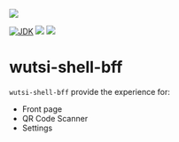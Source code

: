 [![](https://github.com/wutsi/wutsi-shell-bff/actions/workflows/master.yml/badge.svg)](https://github.com/wutsi/wutsi-shell-bff/actions/workflows/master.yml)

[![JDK](https://img.shields.io/badge/jdk-11-brightgreen.svg)](https://jdk.java.net/11/)
[![](https://img.shields.io/badge/maven-3.6-brightgreen.svg)](https://maven.apache.org/download.cgi)
![](https://img.shields.io/badge/language-kotlin-blue.svg)

# wutsi-shell-bff

`wutsi-shell-bff` provide the experience for:

- Front page
- QR Code Scanner
- Settings
